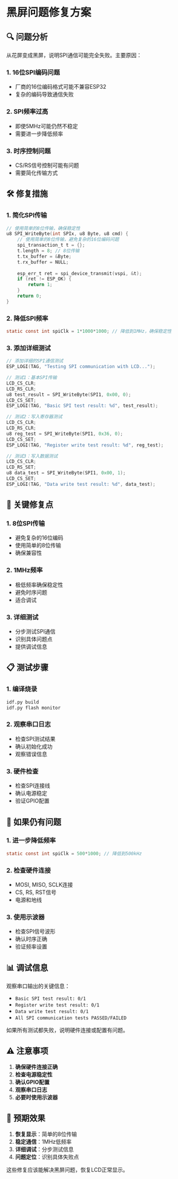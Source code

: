 # 黑屏问题修复方案

## 🔍 **问题分析**

从花屏变成黑屏，说明SPI通信可能完全失败。主要原因：

### 1. **16位SPI编码问题**
- 厂商的16位编码格式可能不兼容ESP32
- 复杂的编码导致通信失败

### 2. **SPI频率过高**
- 即使5MHz可能仍然不稳定
- 需要进一步降低频率

### 3. **时序控制问题**
- CS/RS信号控制可能有问题
- 需要简化传输方式

## 🛠️ **修复措施**

### 1. **简化SPI传输**
```c
// 使用简单的8位传输，确保稳定性
u8 SPI_WriteByte(int SPIx, u8 Byte, u8 cmd) {
    // 使用简单的8位传输，避免复杂的16位编码问题
    spi_transaction_t t = {};
    t.length = 8; // 8位传输
    t.tx_buffer = &Byte;
    t.rx_buffer = NULL;
    
    esp_err_t ret = spi_device_transmit(vspi, &t);
    if (ret != ESP_OK) {
        return 1;
    }
    return 0;
}
```

### 2. **降低SPI频率**
```c
static const int spiClk = 1*1000*1000; // 降低到1MHz，确保稳定性
```

### 3. **添加详细测试**
```c
// 添加详细的SPI通信测试
ESP_LOGI(TAG, "Testing SPI communication with LCD...");

// 测试1：基本SPI传输
LCD_CS_CLR;
LCD_RS_CLR;
u8 test_result = SPI_WriteByte(SPI1, 0x00, 0);
LCD_CS_SET;
ESP_LOGI(TAG, "Basic SPI test result: %d", test_result);

// 测试2：写入寄存器测试
LCD_CS_CLR;
LCD_RS_CLR;
u8 reg_test = SPI_WriteByte(SPI1, 0x36, 0);
LCD_CS_SET;
ESP_LOGI(TAG, "Register write test result: %d", reg_test);

// 测试3：写入数据测试
LCD_CS_CLR;
LCD_RS_SET;
u8 data_test = SPI_WriteByte(SPI1, 0x00, 1);
LCD_CS_SET;
ESP_LOGI(TAG, "Data write test result: %d", data_test);
```

## 🎯 **关键修复点**

### 1. **8位SPI传输**
- 避免复杂的16位编码
- 使用简单的8位传输
- 确保兼容性

### 2. **1MHz频率**
- 极低频率确保稳定性
- 避免时序问题
- 适合调试

### 3. **详细测试**
- 分步测试SPI通信
- 识别具体问题点
- 提供调试信息

## 📋 **测试步骤**

### 1. **编译烧录**
```bash
idf.py build
idf.py flash monitor
```

### 2. **观察串口日志**
- 检查SPI测试结果
- 确认初始化成功
- 观察错误信息

### 3. **硬件检查**
- 检查SPI连接线
- 确认电源稳定
- 验证GPIO配置

## 🔧 **如果仍有问题**

### 1. **进一步降低频率**
```c
static const int spiClk = 500*1000; // 降低到500kHz
```

### 2. **检查硬件连接**
- MOSI, MISO, SCLK连接
- CS, RS, RST信号
- 电源和地线

### 3. **使用示波器**
- 检查SPI信号波形
- 确认时序正确
- 验证频率设置

## 📊 **调试信息**

观察串口输出的关键信息：
- `Basic SPI test result: 0/1`
- `Register write test result: 0/1`
- `Data write test result: 0/1`
- `All SPI communication tests PASSED/FAILED`

如果所有测试都失败，说明硬件连接或配置有问题。

## ⚠️ **注意事项**

1. **确保硬件连接正确**
2. **检查电源稳定性**
3. **确认GPIO配置**
4. **观察串口日志**
5. **必要时使用示波器**

## 🚀 **预期效果**

1. **恢复显示**：简单的8位传输
2. **稳定通信**：1MHz低频率
3. **详细调试**：分步测试信息
4. **问题定位**：识别具体失败点

这些修复应该能解决黑屏问题，恢复LCD正常显示。 